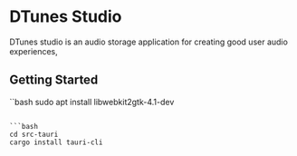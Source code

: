 # DTunes Studio

DTunes studio is an audio storage application for creating good user audio experiences, 

## Getting Started

``bash
sudo apt install libwebkit2gtk-4.1-dev
```

```bash
cd src-tauri
cargo install tauri-cli
```
